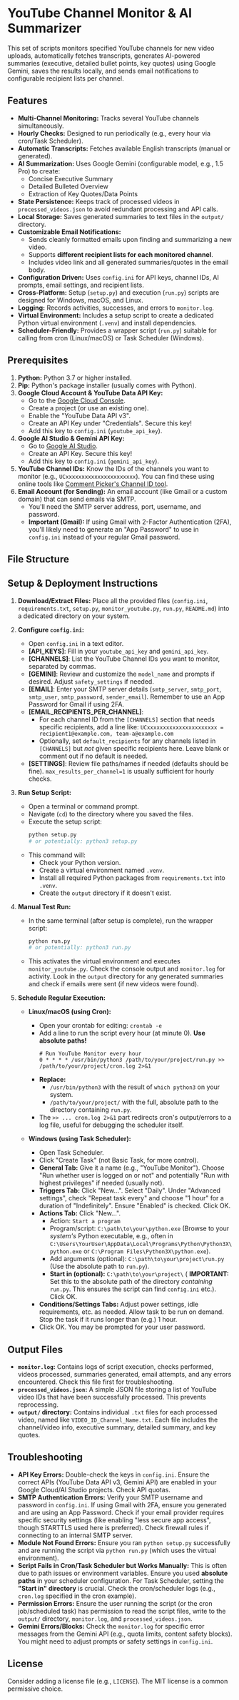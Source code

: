 # YouTube Channel Monitor & AI Summarizer

This set of scripts monitors specified YouTube channels for new video uploads, automatically fetches transcripts, generates AI-powered summaries (executive, detailed bullet points, key quotes) using Google Gemini, saves the results locally, and sends email notifications to configurable recipient lists per channel.

## Features

*   **Multi-Channel Monitoring:** Tracks several YouTube channels simultaneously.
*   **Hourly Checks:** Designed to run periodically (e.g., every hour via cron/Task Scheduler).
*   **Automatic Transcripts:** Fetches available English transcripts (manual or generated).
*   **AI Summarization:** Uses Google Gemini (configurable model, e.g., 1.5 Pro) to create:
    *   Concise Executive Summary
    *   Detailed Bulleted Overview
    *   Extraction of Key Quotes/Data Points
*   **State Persistence:** Keeps track of processed videos in `processed_videos.json` to avoid redundant processing and API calls.
*   **Local Storage:** Saves generated summaries to text files in the `output/` directory.
*   **Customizable Email Notifications:**
    *   Sends cleanly formatted emails upon finding and summarizing a new video.
    *   Supports **different recipient lists for each monitored channel**.
    *   Includes video link and all generated summaries/quotes in the email body.
*   **Configuration Driven:** Uses `config.ini` for API keys, channel IDs, AI prompts, email settings, and recipient lists.
*   **Cross-Platform:** Setup (`setup.py`) and execution (`run.py`) scripts are designed for Windows, macOS, and Linux.
*   **Logging:** Records activities, successes, and errors to `monitor.log`.
*   **Virtual Environment:** Includes a setup script to create a dedicated Python virtual environment (`.venv`) and install dependencies.
*   **Scheduler-Friendly:** Provides a wrapper script (`run.py`) suitable for calling from cron (Linux/macOS) or Task Scheduler (Windows).

## Prerequisites

1.  **Python:** Python 3.7 or higher installed.
2.  **Pip:** Python's package installer (usually comes with Python).
3.  **Google Cloud Account & YouTube Data API Key:**
    *   Go to the [Google Cloud Console](https://console.cloud.google.com/).
    *   Create a project (or use an existing one).
    *   Enable the "YouTube Data API v3".
    *   Create an API Key under "Credentials". Secure this key!
    *   Add this key to `config.ini` (`youtube_api_key`).
4.  **Google AI Studio & Gemini API Key:**
    *   Go to [Google AI Studio](https://aistudio.google.com/app/apikey).
    *   Create an API Key. Secure this key!
    *   Add this key to `config.ini` (`gemini_api_key`).
5.  **YouTube Channel IDs:** Know the IDs of the channels you want to monitor (e.g., `UCxxxxxxxxxxxxxxxxxxxxxx`). You can find these using online tools like [Comment Picker's Channel ID tool](https://commentpicker.com/youtube-channel-id.php).
6.  **Email Account (for Sending):** An email account (like Gmail or a custom domain) that can send emails via SMTP.
    *   You'll need the SMTP server address, port, username, and password.
    *   **Important (Gmail):** If using Gmail with 2-Factor Authentication (2FA), you'll likely need to generate an "App Password" to use in `config.ini` instead of your regular Gmail password.

## File Structure

## Setup & Deployment Instructions

1.  **Download/Extract Files:** Place all the provided files (`config.ini`, `requirements.txt`, `setup.py`, `monitor_youtube.py`, `run.py`, `README.md`) into a dedicated directory on your system.

2.  **Configure `config.ini`:**
    *   Open `config.ini` in a text editor.
    *   **[API_KEYS]**: Fill in your `youtube_api_key` and `gemini_api_key`.
    *   **[CHANNELS]**: List the YouTube Channel IDs you want to monitor, separated by commas.
    *   **[GEMINI]**: Review and customize the `model_name` and prompts if desired. Adjust `safety_settings` if needed.
    *   **[EMAIL]**: Enter your SMTP server details (`smtp_server`, `smtp_port`, `smtp_user`, `smtp_password`, `sender_email`). Remember to use an App Password for Gmail if using 2FA.
    *   **[EMAIL_RECIPIENTS_PER_CHANNEL]**:
        *   For each channel ID from the `[CHANNELS]` section that needs specific recipients, add a line like: `UCxxxxxxxxxxxxxxxxxxxxxx = recipient1@example.com, team-a@example.com`
        *   Optionally, set `default_recipients` for any channels listed in `[CHANNELS]` but *not* given specific recipients here. Leave blank or comment out if no default is needed.
    *   **[SETTINGS]**: Review file paths/names if needed (defaults should be fine). `max_results_per_channel=1` is usually sufficient for hourly checks.

3.  **Run Setup Script:**
    *   Open a terminal or command prompt.
    *   Navigate (`cd`) to the directory where you saved the files.
    *   Execute the setup script:
        ```bash
        python setup.py
        # or potentially: python3 setup.py
        ```
    *   This command will:
        *   Check your Python version.
        *   Create a virtual environment named `.venv`.
        *   Install all required Python packages from `requirements.txt` into `.venv`.
        *   Create the `output` directory if it doesn't exist.

4.  **Manual Test Run:**
    *   In the same terminal (after setup is complete), run the wrapper script:
        ```bash
        python run.py
        # or potentially: python3 run.py
        ```
    *   This activates the virtual environment and executes `monitor_youtube.py`. Check the console output and `monitor.log` for activity. Look in the `output` directory for any generated summaries and check if emails were sent (if new videos were found).

5.  **Schedule Regular Execution:**

    *   **Linux/macOS (using Cron):**
        *   Open your crontab for editing: `crontab -e`
        *   Add a line to run the script every hour (at minute 0). **Use absolute paths!**
            ```cron
            # Run YouTube Monitor every hour
            0 * * * * /usr/bin/python3 /path/to/your/project/run.py >> /path/to/your/project/cron.log 2>&1
            ```
        *   **Replace:**
            *   `/usr/bin/python3` with the result of `which python3` on your system.
            *   `/path/to/your/project/` with the full, absolute path to the directory containing `run.py`.
        *   The `>> ... cron.log 2>&1` part redirects cron's output/errors to a log file, useful for debugging the scheduler itself.

    *   **Windows (using Task Scheduler):**
        *   Open Task Scheduler.
        *   Click "Create Task" (not Basic Task, for more control).
        *   **General Tab:** Give it a name (e.g., "YouTube Monitor"). Choose "Run whether user is logged on or not" and potentially "Run with highest privileges" if needed (usually not).
        *   **Triggers Tab:** Click "New...". Select "Daily". Under "Advanced settings", check "Repeat task every" and choose "1 hour" for a duration of "Indefinitely". Ensure "Enabled" is checked. Click OK.
        *   **Actions Tab:** Click "New...".
            *   Action: `Start a program`
            *   Program/script: `C:\path\to\your\python.exe` (Browse to your *system's* Python executable, e.g., often in `C:\Users\YourUser\AppData\Local\Programs\Python\Python3X\python.exe` or `C:\Program Files\Python3X\python.exe`).
            *   Add arguments (optional): `C:\path\to\your\project\run.py` (Use the absolute path to `run.py`).
            *   **Start in (optional):** `C:\path\to\your\project\` ( **IMPORTANT:** Set this to the absolute path of the directory *containing* `run.py`. This ensures the script can find `config.ini` etc.). Click OK.
        *   **Conditions/Settings Tabs:** Adjust power settings, idle requirements, etc. as needed. Allow task to be run on demand. Stop the task if it runs longer than (e.g.) 1 hour.
        *   Click OK. You may be prompted for your user password.

## Output Files

*   **`monitor.log`:** Contains logs of script execution, checks performed, videos processed, summaries generated, email attempts, and any errors encountered. Check this file first for troubleshooting.
*   **`processed_videos.json`:** A simple JSON file storing a list of YouTube video IDs that have been successfully processed. This prevents reprocessing.
*   **`output/` directory:** Contains individual `.txt` files for each processed video, named like `VIDEO_ID_Channel_Name.txt`. Each file includes the channel/video info, executive summary, detailed summary, and key quotes.

## Troubleshooting

*   **API Key Errors:** Double-check the keys in `config.ini`. Ensure the correct APIs (YouTube Data API v3, Gemini API) are enabled in your Google Cloud/AI Studio projects. Check API quotas.
*   **SMTP Authentication Errors:** Verify your SMTP username and password in `config.ini`. If using Gmail with 2FA, ensure you generated and are using an App Password. Check if your email provider requires specific security settings (like enabling "less secure app access", though STARTTLS used here is preferred). Check firewall rules if connecting to an internal SMTP server.
*   **Module Not Found Errors:** Ensure you ran `python setup.py` successfully and are running the script via `python run.py` (which uses the virtual environment).
*   **Script Fails in Cron/Task Scheduler but Works Manually:** This is often due to path issues or environment variables. Ensure you used **absolute paths** in your scheduler configuration. For Task Scheduler, setting the **"Start in" directory** is crucial. Check the cron/scheduler logs (e.g., `cron.log` specified in the cron example).
*   **Permission Errors:** Ensure the user running the script (or the cron job/scheduled task) has permission to read the script files, write to the `output/` directory, `monitor.log`, and `processed_videos.json`.
*   **Gemini Errors/Blocks:** Check the `monitor.log` for specific error messages from the Gemini API (e.g., quota limits, content safety blocks). You might need to adjust prompts or safety settings in `config.ini`.

## License

Consider adding a license file (e.g., `LICENSE`). The MIT license is a common permissive choice.